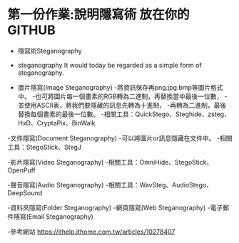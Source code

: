 # 第一份作業:說明隱寫術 放在你的GITHUB
- 隱寫術Steganography
- steganography
It would today be regarded as a simple form of steganography.

- 圖片隱寫(Image Steganography)
 -將資訊保存再png.jpg.bmp等圖片格式中。
 -也可將圖片每一個畫素的RGB轉為二進制，再替換當中最後一位數，
 -並使用ASCII表，將我們要隱藏的訊息先轉為十進制，
 -再轉為二進制，最後替換每個畫素的最後一位數。
 -相關工具：QuickStego、Steghide、zsteg、HxD、CryptaPix、BinWalk

-文件隱寫(Document Steganography)
 -可以將圖片or訊息隱藏在文件中。
 -相關工具：StegoStick、StegJ

-影片隱寫(Video Steganography)
 -相關工具：OmniHide、StegoStick、OpenPuff

-聲音隱寫(Audio Steganography)
 -相關工具：WavSteg、AudioStego、DeepSound

-資料夾隱寫(Folder Steganography)
 -網頁隱寫(Web Steganography)
 -電子郵件隱寫(Email Steganography)
 
-參考網站 https://ithelp.ithome.com.tw/articles/10278407
